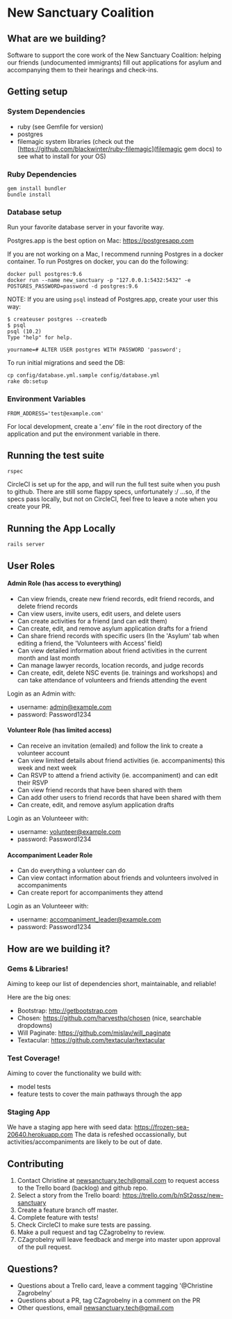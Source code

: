 # New Sanctuary Coalition

## What are we building?

Software to support the core work of the New Sanctuary Coalition: helping our friends (undocumented immigrants) fill out applications for asylum and accompanying them to their hearings and check-ins.

## Getting setup

### System Dependencies

* ruby (see Gemfile for version)
* postgres
* filemagic system libraries (check out the [https://github.com/blackwinter/ruby-filemagic](filemagic gem docs) to see what to install for your OS)

### Ruby Dependencies

```
gem install bundler
bundle install
```


### Database setup

Run your favorite database server in your favorite way. 

Postgres.app is the best option on Mac:  https://postgresapp.com

If you are not working on a Mac, I recommend running Postgres in a docker container. To run Postgres on docker, you can do the following:

```shell
docker pull postgres:9.6
docker run --name new_sanctuary -p "127.0.0.1:5432:5432" -e POSTGRES_PASSWORD=password -d postgres:9.6
```

NOTE: If you are using `psql` instead of Postgres.app, create your user this way:

```
$ createuser postgres --createdb
$ psql
psql (10.2)
Type "help" for help.

yourname=# ALTER USER postgres WITH PASSWORD 'password';
```

To run initial migrations and seed the DB:

```
cp config/database.yml.sample config/database.yml
rake db:setup
```

### Environment Variables

```
FROM_ADDRESS='test@example.com'
```

For local development, create a '.env' file in the root directory of the application and put the environment variable in there.


## Running the test suite

```
rspec
```

CircleCI is set up for the app, and will run the full test suite when you push to github.  There are still some flappy specs, unfortunately :/ ...so, if the specs pass locally, but not on CircleCI, feel free to leave a note when you create your PR. 


## Running the App Locally

``` shell
rails server
```

## User Roles

#### Admin Role (has access to everything)
- Can view friends, create new friend records, edit friend records, and delete friend records
- Can view users, invite users, edit users, and delete users
- Can create activities for a friend (and can edit them)
- Can create, edit, and remove asylum application drafts for a friend
- Can share friend records with specific users (In the 'Asylum' tab when editing a friend, the 'Volunteers with Access' field)
- Can view detailed information about friend activities in the current month and last month
- Can manage lawyer records, location records, and judge records
- Can create, edit, delete NSC events (ie. trainings and workshops) and can take attendance of volunteers and friends attending the event 

Login as an Admin with:
* username: admin@example.com
* password: Password1234

#### Volunteer Role (has limited access)
- Can receive an invitation (emailed) and follow the link to create a volunteer account
- Can view limited details about friend activities (ie. accompaniments) this week and next week
- Can RSVP to attend a friend activity (ie. accompaniment) and can edit their RSVP
- Can view friend records that have been shared with them
- Can add other users to friend records that have been shared with them
- Can create, edit, and remove asylum application drafts

Login as an Volunteeer with:
* username: volunteer@example.com
* password: Password1234

#### Accompaniment Leader Role
- Can do everything a volunteer can do
- Can view contact information about friends and volunteers involved in accompaniments
- Can create report for accompaniments they attend

Login as an Volunteeer with:
* username: accompaniment_leader@example.com
* password: Password1234

## How are we building it?

### Gems & Libraries!
Aiming to keep our list of dependencies short, maintainable, and reliable!

Here are the big ones:
- Bootstrap: http://getbootstrap.com
- Chosen: https://github.com/harvesthq/chosen (nice, searchable dropdowns)
- Will Paginate: https://github.com/mislav/will_paginate
- Textacular: https://github.com/textacular/textacular

### Test Coverage!
Aiming to cover the functionality we build with:
- model tests
- feature tests to cover the main pathways through the app

### Staging App
We have a staging app here with seed data:  https://frozen-sea-20640.herokuapp.com
The data is refeshed occassionally, but activities/accompaniments are likely to be out of date. 

## Contributing
1. Contact Christine at newsanctuary.tech@gmail.com to request access to the Trello board (backlog) and github repo.
2. Select a story from the Trello board: https://trello.com/b/nSt2qssz/new-sanctuary
3. Create a feature branch off master.
4. Complete feature with tests!
5. Check CircleCI to make sure tests are passing.
6. Make a pull request and tag CZagrobelny to review.
7. CZagrobelny will leave feedback and merge into master upon approval of the pull request.

## Questions?
- Questions about a Trello card, leave a comment tagging '@Christine Zagrobelny'
- Questions about a PR, tag CZagrobelny in a comment on the PR
- Other questions, email newsanctuary.tech@gmail.com
